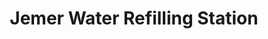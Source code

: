 ---
title: "Jemer Water Refilling Station"
url: /santa-cruz/jemer-water-refilling-station/
shop: water
---
